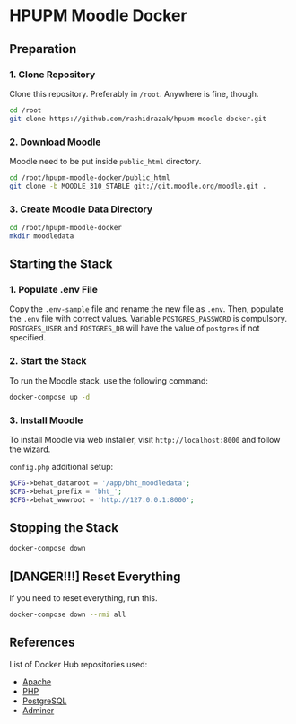 # HPUPM Moodle Docker

## Preparation

### 1. Clone Repository

Clone this repository. Preferably in `/root`. Anywhere is fine, though.

```bash
cd /root
git clone https://github.com/rashidrazak/hpupm-moodle-docker.git
```

### 2. Download Moodle

Moodle need to be put inside `public_html` directory.

```bash
cd /root/hpupm-moodle-docker/public_html
git clone -b MOODLE_310_STABLE git://git.moodle.org/moodle.git .
```

### 3. Create Moodle Data Directory

```bash
cd /root/hpupm-moodle-docker
mkdir moodledata
```

## Starting the Stack

### 1. Populate .env File

Copy the `.env-sample` file and rename the new file as `.env`. Then, populate the `.env` file with correct values.
Variable `POSTGRES_PASSWORD` is compulsory. `POSTGRES_USER` and `POSTGRES_DB` will have the value of `postgres` if not specified.

### 2. Start the Stack

To run the Moodle stack, use the following command:

```bash
docker-compose up -d
```

### 3. Install Moodle

To install Moodle via web installer, visit `http://localhost:8000` and follow the wizard.

`config.php` additional setup:

```php
$CFG->behat_dataroot = '/app/bht_moodledata';
$CFG->behat_prefix = 'bht_';
$CFG->behat_wwwroot = 'http://127.0.0.1:8000';
```

## Stopping the Stack

```bash
docker-compose down
```

## [DANGER!!!] Reset Everything

If you need to reset everything, run this.

```bash
docker-compose down --rmi all
```

## References

List of Docker Hub repositories used:

- [Apache](https://hub.docker.com/_/httpd)
- [PHP](https://hub.docker.com/_/php)
- [PostgreSQL](https://hub.docker.com/_/postgres)
- [Adminer](https://hub.docker.com/_/adminer)
